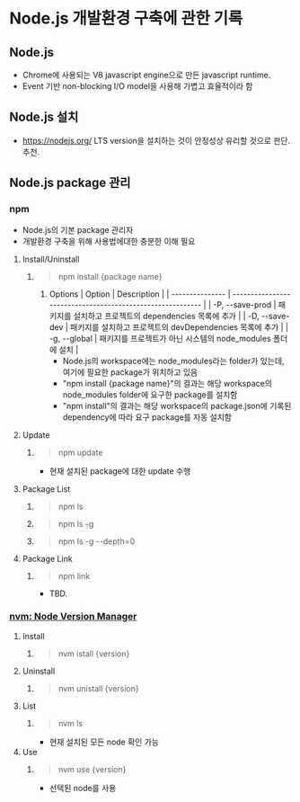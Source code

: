 # Node.js 개발환경 구축에 관한 기록

## Node.js
- Chrome에 사용되는 V8 javascript engine으로 만든 javascript runtime.
- Event 기반 non-blocking I/O model을 사용해 가볍고 효율적이라 함

## Node.js 설치
- https://nodejs.org/
LTS version을 설치하는 것이 안정성상 유리할 것으로 판단. 추천.

## Node.js package 관리
### npm
- Node.js의 기본 package 관리자
- 개발환경 구축을 위해 사용법에대한 충분한 이해 필요

1. Install/Uninstall
    1. > npm install {package name}
        1. Options 
            |     Option      |                        Description                         |
            | --------------- | ---------------------------------------------------------- |
            | -P, --save-prod | 패키지를 설치하고 프로젝트의 dependencies 목록에 추가      |
            | -D, --save-dev  | 패키지를 설치하고 프로젝트의 devDependencies 목록에 추가   |
            | -g, --global    | 패키지를 프로젝트가 아닌 시스템의 node_modules 폴더에 설치 |
            - Node.js의 workspace에는 node_modules라는 folder가 있는데, 여기에 필요한 package가 위치하고 있음
            - "npm install {package name}"의 결과는 해당 workspace의 node_modules folder에 요구한 package를 설치함
            - "npm install"의 결과는 해당 workspace의 package.json에 기록된 dependency에 따라 요구 package를 자동 설치함
1. Update
    1. > npm update
        - 현재 설치된 package에 대한 update 수행

1. Package List
    1. > npm ls
    1. > npm ls -g
    1. > npm ls -g --depth=0

1. Package Link
    1. > npm link
        - TBD.

### [nvm: Node Version Manager](https://github.com/nvm-sh/nvm)

1. Install
    1. > nvm istall {version}
1. Uninstall 
    1. > nvm unistall {version}
1. List
    1. > nvm ls
        - 현재 설치된 모든 node 확인 가능
1. Use
    1. > nvm use {version}
        - 선택된 node를 사용